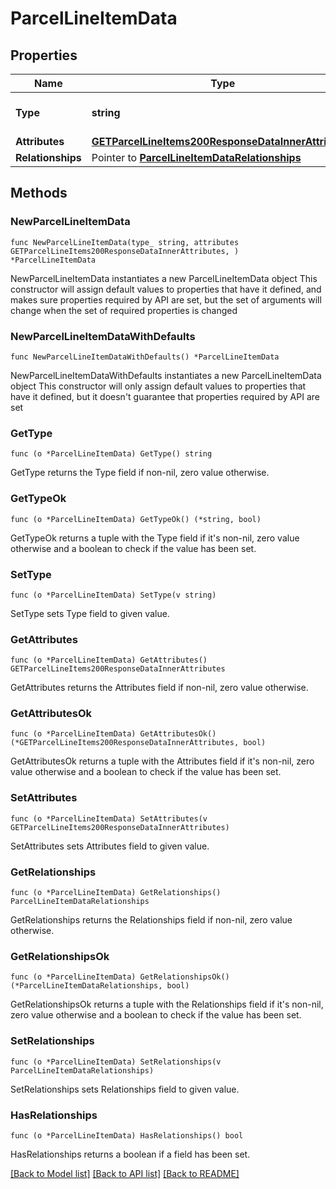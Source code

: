 # ParcelLineItemData

## Properties

Name | Type | Description | Notes
------------ | ------------- | ------------- | -------------
**Type** | **string** | The resource&#39;s type | 
**Attributes** | [**GETParcelLineItems200ResponseDataInnerAttributes**](GETParcelLineItems200ResponseDataInnerAttributes.md) |  | 
**Relationships** | Pointer to [**ParcelLineItemDataRelationships**](ParcelLineItemDataRelationships.md) |  | [optional] 

## Methods

### NewParcelLineItemData

`func NewParcelLineItemData(type_ string, attributes GETParcelLineItems200ResponseDataInnerAttributes, ) *ParcelLineItemData`

NewParcelLineItemData instantiates a new ParcelLineItemData object
This constructor will assign default values to properties that have it defined,
and makes sure properties required by API are set, but the set of arguments
will change when the set of required properties is changed

### NewParcelLineItemDataWithDefaults

`func NewParcelLineItemDataWithDefaults() *ParcelLineItemData`

NewParcelLineItemDataWithDefaults instantiates a new ParcelLineItemData object
This constructor will only assign default values to properties that have it defined,
but it doesn't guarantee that properties required by API are set

### GetType

`func (o *ParcelLineItemData) GetType() string`

GetType returns the Type field if non-nil, zero value otherwise.

### GetTypeOk

`func (o *ParcelLineItemData) GetTypeOk() (*string, bool)`

GetTypeOk returns a tuple with the Type field if it's non-nil, zero value otherwise
and a boolean to check if the value has been set.

### SetType

`func (o *ParcelLineItemData) SetType(v string)`

SetType sets Type field to given value.


### GetAttributes

`func (o *ParcelLineItemData) GetAttributes() GETParcelLineItems200ResponseDataInnerAttributes`

GetAttributes returns the Attributes field if non-nil, zero value otherwise.

### GetAttributesOk

`func (o *ParcelLineItemData) GetAttributesOk() (*GETParcelLineItems200ResponseDataInnerAttributes, bool)`

GetAttributesOk returns a tuple with the Attributes field if it's non-nil, zero value otherwise
and a boolean to check if the value has been set.

### SetAttributes

`func (o *ParcelLineItemData) SetAttributes(v GETParcelLineItems200ResponseDataInnerAttributes)`

SetAttributes sets Attributes field to given value.


### GetRelationships

`func (o *ParcelLineItemData) GetRelationships() ParcelLineItemDataRelationships`

GetRelationships returns the Relationships field if non-nil, zero value otherwise.

### GetRelationshipsOk

`func (o *ParcelLineItemData) GetRelationshipsOk() (*ParcelLineItemDataRelationships, bool)`

GetRelationshipsOk returns a tuple with the Relationships field if it's non-nil, zero value otherwise
and a boolean to check if the value has been set.

### SetRelationships

`func (o *ParcelLineItemData) SetRelationships(v ParcelLineItemDataRelationships)`

SetRelationships sets Relationships field to given value.

### HasRelationships

`func (o *ParcelLineItemData) HasRelationships() bool`

HasRelationships returns a boolean if a field has been set.


[[Back to Model list]](../README.md#documentation-for-models) [[Back to API list]](../README.md#documentation-for-api-endpoints) [[Back to README]](../README.md)


